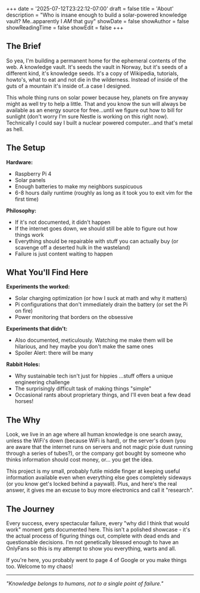 +++
date = '2025-07-12T23:22:12-07:00'
draft = false
title = 'About'
description = "Who is insane enough to build a solar-powered knowledge vault? Me..apparently I *AM* that guy"
showDate = false
showAuthor = false
showReadingTime = false
showEdit = false
+++

## The Brief

So yea, I'm building a permanent home for the ephemeral contents of the web. A knowledge vault. It's seeds the vault in Norway, but it's seeds of a different kind, it's knowledge seeds. It's a copy of Wikipedia, tutorials, howto's, what to eat and not die in the wilderness. Instead of inside of the guts of a mountain it's inside of..a case I designed.

This whole thing runs on solar power because hey, planets on fire anyway might as well try to help a little. That and you know the sun will always be available as an energy source for free...until we figure out how to bill for sunlight (don't worry I'm sure Nestle is working on this right now). Technically I could say I built a nuclear powered computer...and that's metal as hell.

## The Setup

**Hardware:**
 - Raspberry Pi 4
 - Solar panels
 - Enough batteries to make my neighbors suspicuous
 - 6-8 hours daily runtime (roughly as long as it took you to exit vim for the first time)

**Philosophy:**
 - If it's not documented, it didn't happen
 - If the internet goes down, we should still be able to figure out how things work
 - Everything should be repairable with stuff you can actually buy (or scavenge off a deserted hulk in the wasteland)
 - Failure is just content waiting to happen

## What You'll Find Here

**Experiments the worked:**
 - Solar charging optimization (or how I suck at math and why it matters)
 - Pi configurations that don't immediately drain the battery (or set the Pi on fire)
 - Power monitoring that borders on the obsessive

**Experiments that didn't:**
 - Also documented, meticulously. Watching me make them will be hilarious, and hey maybe you don't make the same ones
 - Spoiler Alert: there will be many

**Rabbit Holes:**
 - Why sustainable tech isn't just for hippies ...stuff offers a unique engineering challenge
 - The surprisingly difficult task of making things "simple"
 - Occasional rants about proprietary things, and I'll even beat a few dead horses!

## The Why

Look, we live in an age where all human knowledge is one search away, unless the WiFi's down (because WiFi is hard), or the server's down (you are aware that the internet runs on servers and not magic pixie dust running through a series of tubes?), or the company got bought by someone who thinks information should cost money, or... you get the idea.

This project is my small, probably futile middle finger at keeping useful information available even when everything else goes completely sideways (or you know get's locked behind a paywall). Plus, and here's the real answer, it gives me an excuse to buy more electronics and call it "research".

## The Journey

Every success, every spectacular failure, every "why did I think that would work" moment gets documented here. This isn't a polished showcase - it's the actual process of figuring things out, complete with dead ends and questionable decisions. I'm not genetically blessed enough to have an OnlyFans so this is my attempt to show you everything, warts and all.

If you're here, you probably went to page 4 of Google or you make things too. Welcome to my chaos!

---

*"Knowledge belongs to humans, not to a single point of failure."*
